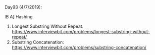 Day93 (4/7/2019): 

IB
A] Hashing
1. Longest Substring Without Repeat: https://www.interviewbit.com/problems/longest-substring-without-repeat/
2. Substring Concatenation: https://www.interviewbit.com/problems/substring-concatenation/
